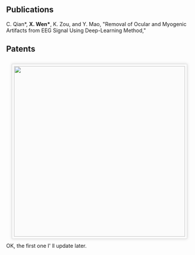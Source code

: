 ## Publications
C. Qian*, **X. Wen\***, K. Zou, and Y. Mao, "Removal of Ocular and Myogenic Artifacts from EEG Signal Using Deep-Learning Method,"
## Patents
 <img src="./static/assets/img/poster.png"  style='width:460px;height:320px border-radius:3px; box-shadow:rgba(0,0,0,0.15) 0 0 8px;background:#FBFBFB;border:1px solid #ddd;margin:10px auto;margin-left: 15px;padding:5px;'/>  OK, the first one I' ll update later.